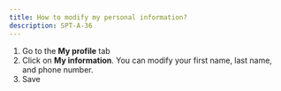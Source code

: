 ```yaml
---
title: How to modify my personal information?
description: SPT-A-36
---
```


1. Go to the **My profile** tab
2. Click on **My information**. You can modify your first name, last name, and phone number.
3. Save